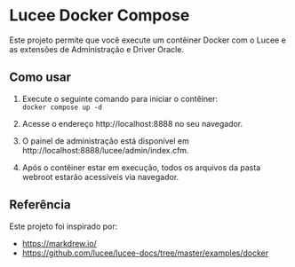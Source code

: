 # Lucee Docker Compose
Este projeto permite que você execute um contêiner Docker com o Lucee e as extensões de Administração e Driver Oracle.

## Como usar
1. Execute o seguinte comando para iniciar o contêiner:  
`docker compose up -d`

2. Acesse o endereço http://localhost:8888 no seu navegador.

3. O painel de administração está disponível em http://localhost:8888/lucee/admin/index.cfm.

4. Após o contêiner estar em execução, todos os arquivos da pasta webroot estarão acessíveis via navegador.

## Referência
Este projeto foi inspirado por:
- https://markdrew.io/
- https://github.com/lucee/lucee-docs/tree/master/examples/docker